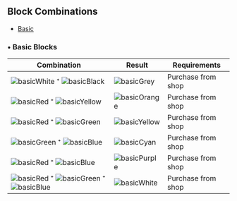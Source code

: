 ## Block Combinations
- [Basic](#bc-basic)


### <a id="bc-basic">• Basic Blocks</a>

| Combination     | Result     | Requirements
| -------         | ------     | -------
| ![basicWhite](https://github.com/capasha/EEUProtocol/blob/master/images/blocks/basicWhite.png) ⁺ ![basicBlack](https://github.com/capasha/EEUProtocol/blob/master/images/blocks/basicBlack.png) | ![basicGrey](https://github.com/capasha/EEUProtocol/blob/master/images/blocks/basicGrey.png) | Purchase from shop
| ![basicRed](https://github.com/capasha/EEUProtocol/blob/master/images/blocks/basicRed.png) ⁺ ![basicYellow](https://github.com/capasha/EEUProtocol/blob/master/images/blocks/basicYellow.png) | ![basicOrange](https://github.com/capasha/EEUProtocol/blob/master/images/blocks/basicOrange.png) | Purchase from shop
| ![basicRed](https://github.com/capasha/EEUProtocol/blob/master/images/blocks/basicRed.png) ⁺ ![basicGreen](https://github.com/capasha/EEUProtocol/blob/master/images/blocks/basicGreen.png) | ![basicYellow](https://github.com/capasha/EEUProtocol/blob/master/images/blocks/basicYellow.png) | Purchase from shop
| ![basicGreen](https://github.com/capasha/EEUProtocol/blob/master/images/blocks/basicGreen.png) ⁺ ![basicBlue](https://github.com/capasha/EEUProtocol/blob/master/images/blocks/basicBlue.png) | ![basicCyan](https://github.com/capasha/EEUProtocol/blob/master/images/blocks/basicCyan.png) | Purchase from shop
| ![basicRed](https://github.com/capasha/EEUProtocol/blob/master/images/blocks/basicRed.png) ⁺ ![basicBlue](https://github.com/capasha/EEUProtocol/blob/master/images/blocks/basicBlue.png) | ![basicPurple](https://github.com/capasha/EEUProtocol/blob/master/images/blocks/basicPurple.png) | Purchase from shop
| ![basicRed](https://github.com/capasha/EEUProtocol/blob/master/images/blocks/basicRed.png) ⁺ ![basicGreen](https://github.com/capasha/EEUProtocol/blob/master/images/blocks/basicGreen.png) ⁺ ![basicBlue](https://github.com/capasha/EEUProtocol/blob/master/images/blocks/basicBlue.png) | ![basicWhite](https://github.com/capasha/EEUProtocol/blob/master/images/blocks/basicWhite.png) | Purchase from shop
